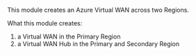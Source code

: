 This module creates an Azure Virtual WAN across two Regions.

What this module creates:

1. a Virtual WAN in the Primary Region
2. a Virtual WAN Hub in the Primary and Secondary Region